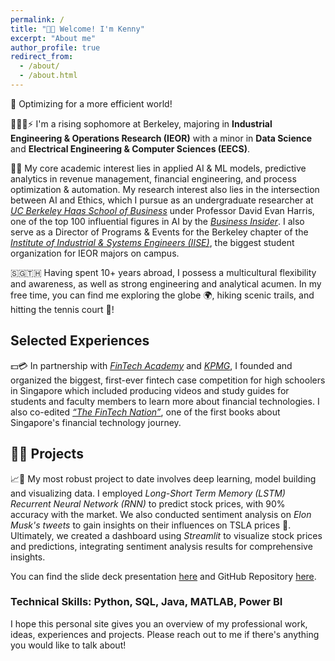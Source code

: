 ```yaml
---
permalink: /
title: "👋🏻 Welcome! I'm Kenny"
excerpt: "About me"
author_profile: true
redirect_from: 
  - /about/
  - /about.html
---
```

🔌 Optimizing for a more efficient world!

👨🏻‍💻⚡ I'm a rising sophomore at Berkeley, majoring in **Industrial Engineering & Operations Research (IEOR)** with a minor in **Data Science** and **Electrical Engineering & Computer Sciences (EECS)**.

🧪🥼 My core academic interest lies in applied AI & ML models, predictive analytics in revenue management, financial engineering, and process optimization & automation. My research interest also lies in the intersection between AI and Ethics, which I pursue as an undergraduate researcher at [*UC Berkeley Haas School of Business*](https://haas.berkeley.edu/) under Professor David Evan Harris, one of the top 100 influential figures in AI by the [*Business Insider*](https://www.businessinsider.com/the-ai-100-2023-the-people-who-make-ai-intelligent-2023-10). I also serve as a Director of Programs & Events for the Berkeley chapter of the [*Institute of Industrial & Systems Engineers (IISE)*](https://iise.berkeley.edu/), the biggest student organization for IEOR majors on campus.

🇸🇬🇹🇭 Having spent 10+ years abroad, I possess a multicultural flexibility and awareness, as well as strong engineering and analytical acumen. In my free time, you can find me exploring the globe 🌍, hiking scenic trails, and hitting the tennis court 🎾!

## Selected Experiences

💵💳 In partnership with [*FinTech Academy*](https://fin.edu.sg/) and [*KPMG*](https://kpmg.com/xx/en/home.html), I founded and organized the biggest, first-ever fintech case competition for high schoolers in Singapore which included producing videos and study guides for students and faculty members to learn more about financial technologies. I also co-edited [*“The FinTech Nation”*](https://www.fintechnation.io/), one of the first books about Singapore's financial technology journey.

## ✍🏻 Projects

📈🤖 My most robust project to date involves deep learning, model building and visualizing data. I employed *Long-Short Term Memory (LSTM) Recurrent Neural Network (RNN)* to predict stock prices, with 90% accuracy with the market. We also conducted sentiment analysis on *Elon Musk's tweets* to gain insights on their influences on TSLA prices 🚙. Ultimately, we created a dashboard using *Streamlit* to visualize stock prices and predictions, integrating sentiment analysis results for comprehensive insights.

You can find the slide deck presentation [here](https://www.linkedin.com/in/pattaraphon-kenny/overlay/projects/950663997/multiple-media-viewer/?profileId=ACoAACRak44BPoSRL-hgunchqiR3_OhqQF8Grmg&treasuryMediaId=1713824399322) and GitHub Repository [here](https://github.com/kennywong524/Stock-Market-Prediction-ML-Project).

### Technical Skills: Python, SQL, Java, MATLAB, Power BI

I hope this personal site gives you an overview of my professional work, ideas, experiences and projects. Please reach out to me if there's anything you would like to talk about!





